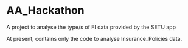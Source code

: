 # AA_Hackathon
A project to analyse the type/s of FI data provided by the SETU app

At present, contains only the code to analyse Insurance_Policies data.
